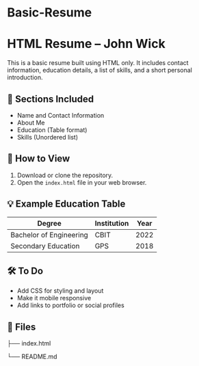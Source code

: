 # Basic-Resume

# HTML Resume – John Wick

This is a basic resume built using HTML only. It includes contact information, education details, a list of skills, and a short personal introduction.

## 📄 Sections Included

- Name and Contact Information
- About Me
- Education (Table format)
- Skills (Unordered list)

## 🧾 How to View

1. Download or clone the repository.
2. Open the `index.html` file in your web browser.

## 💡 Example Education Table

| Degree                | Institution | Year |
|-----------------------|-------------|------|
| Bachelor of Engineering | CBIT        | 2022 |
| Secondary Education    | GPS         | 2018 |

## 🛠️ To Do

- Add CSS for styling and layout
- Make it mobile responsive
- Add links to portfolio or social profiles

## 📁 Files

├── index.html

└── README.md

